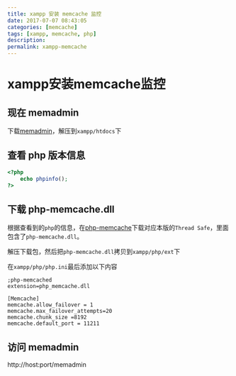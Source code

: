 ```yaml
---
title: xampp 安装 memcache 监控
date: 2017-07-07 08:43:05
categories: [memcache]
tags: [xampp, memcache, php]
description:
permalink: xampp-memcache
---
```

# xampp安装memcache监控

## 现在 memadmin
下载[memadmin](https://github.com/foreveryang321/memadmin)，解压到`xampp/htdocs`下

## 查看 php 版本信息
```php
<?php
    echo phpinfo();
?>
```
<!-- more -->
## 下载 php-memcache.dll
根据查看到的`php`的信息，在[php-memcache](http://pecl.php.net/package/memcache/3.0.8/windows)下载对应本版的`Thread Safe`，里面包含了`php-memcache.dll`。

解压下载包，然后把`php-memcache.dll`拷贝到`xampp/php/ext`下

在`xampp/php/php.ini`最后添加以下内容
```
;php-memcached
extension=php_memcache.dll

[Memcache]
memcache.allow_failover = 1
memcache.max_failover_attempts=20
memcache.chunk_size =8192
memcache.default_port = 11211
```

## 访问 memadmin
http://host:port/memadmin
